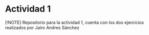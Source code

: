 # Actividad 1
[!NOTE] 
Repositorio para la actividad 1, cuenta con los dos ejercicios realizados por Jairo Andres Sánchez
